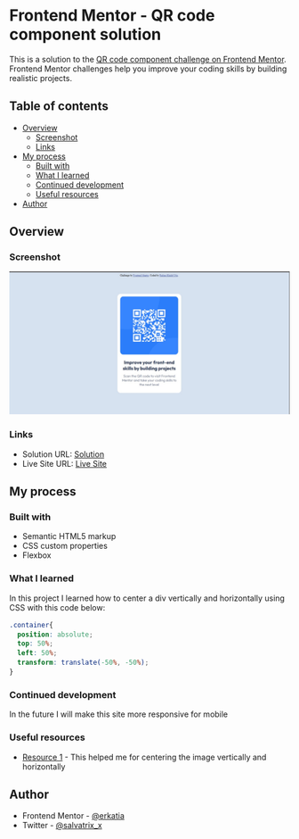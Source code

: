 # Frontend Mentor - QR code component solution

This is a solution to the [QR code component challenge on Frontend Mentor](https://www.frontendmentor.io/challenges/qr-code-component-iux_sIO_H). Frontend Mentor challenges help you improve your coding skills by building realistic projects. 

## Table of contents

- [Overview](#overview)
  - [Screenshot](#screenshot)
  - [Links](#links)
- [My process](#my-process)
  - [Built with](#built-with)
  - [What I learned](#what-i-learned)
  - [Continued development](#continued-development)
  - [Useful resources](#useful-resources)
- [Author](#author)

## Overview

### Screenshot

![](./screenshot.jpg)

### Links

- Solution URL: [Solution](https://github.com/salvatrixx/qr-code)
- Live Site URL: [Live Site](https://qr-code-rutiaaa.vercel.app/)

## My process

### Built with

- Semantic HTML5 markup
- CSS custom properties
- Flexbox

### What I learned

In this project I learned how to center a div vertically and horizontally using CSS with this code below:

```css
.container{
  position: absolute;
  top: 50%;
  left: 50%;
  transform: translate(-50%, -50%);
}
```

### Continued development

In the future I will make this site more responsive for mobile

### Useful resources

- [Resource 1](https://stackoverflow.com/questions/14123999/center-a-div-horizontally-and-vertically) - This helped me for centering the image vertically and horizontally

## Author

- Frontend Mentor - [@erkatia](https://www.frontendmentor.io/profile/erkatia)
- Twitter - [@salvatrix_x](https://twitter.com/salvatrix_x)
